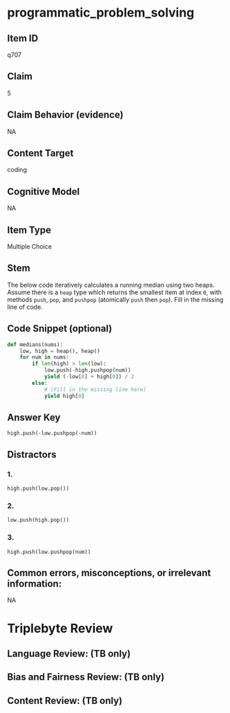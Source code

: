 # programmatic_problem_solving

## Item ID
q707

## Claim
5

## Claim Behavior (evidence)
NA

## Content Target
coding

## Cognitive Model
NA

## Item Type
Multiple Choice

## Stem
The below code iteratively calculates a running median using two heaps.  Assume there is a `heap` type which returns the smallest item at index `0`, with methods `push`, `pop`, and `pushpop` (atomically `push` then `pop`).  Fill in the missing line of code.

## Code Snippet (optional)
```python
def medians(nums):
    low, high = heap(), heap()
    for num in nums:
        if len(high) > len(low):
            low.push(-high.pushpop(num))
            yield (-low[0] + high[0]) / 2
        else:
            # (Fill in the missing line here)
            yield high[0]
```

## Answer Key
`high.push(-low.pushpop(-num))`

## Distractors

### 1.
`high.push(low.pop())`

### 2.
`low.push(high.pop())`

### 3.
`high.push(low.pushpop(num))`

## Common errors, misconceptions, or irrelevant information:
NA

# Triplebyte Review


## Language Review: (TB only)


## Bias and Fairness Review: (TB only)


## Content Review: (TB only)


